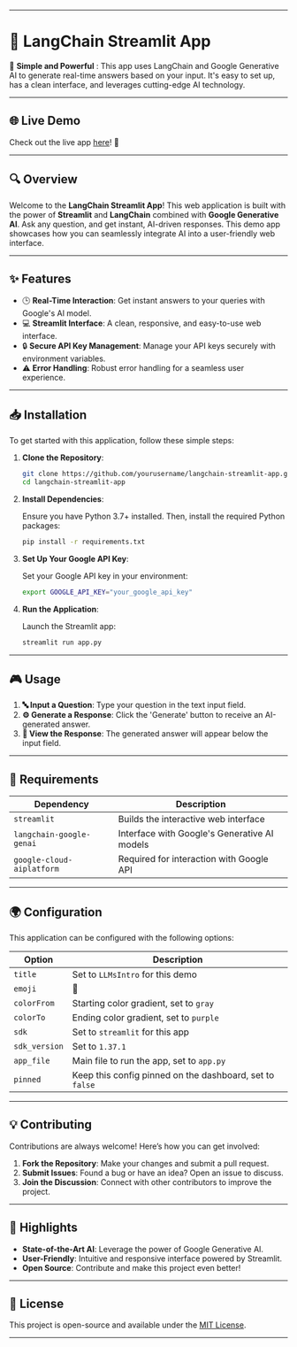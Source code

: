 
---

# 🚀 LangChain Streamlit App

🎉 **Simple and Powerful** : This app uses LangChain and Google Generative AI to generate real-time answers based on your input. It's easy to set up, has a clean interface, and leverages cutting-edge AI technology.

---

## 🌐 Live Demo

Check out the live app [here](https://huggingface.co/spaces/gen24AI/LLMsIntro)! 🚀

---

## 🔍 Overview

Welcome to the **LangChain Streamlit App**! This web application is built with the power of **Streamlit** and **LangChain** combined with **Google Generative AI**. Ask any question, and get instant, AI-driven responses. This demo app showcases how you can seamlessly integrate AI into a user-friendly web interface.

---

## ✨ Features

- 🕒 **Real-Time Interaction**: Get instant answers to your queries with Google's AI model.
- 💻 **Streamlit Interface**: A clean, responsive, and easy-to-use web interface.
- 🔒 **Secure API Key Management**: Manage your API keys securely with environment variables.
- ⚠️ **Error Handling**: Robust error handling for a seamless user experience.

---

## 📥 Installation

To get started with this application, follow these simple steps:

1. **Clone the Repository**:

    ```bash
    git clone https://github.com/yourusername/langchain-streamlit-app.git
    cd langchain-streamlit-app
    ```

2. **Install Dependencies**:

    Ensure you have Python 3.7+ installed. Then, install the required Python packages:

    ```bash
    pip install -r requirements.txt
    ```

3. **Set Up Your Google API Key**:

    Set your Google API key in your environment:

    ```bash
    export GOOGLE_API_KEY="your_google_api_key"
    ```

4. **Run the Application**:

    Launch the Streamlit app:

    ```bash
    streamlit run app.py
    ```

---

## 🎮 Usage

1. **🔤 Input a Question**: Type your question in the text input field.
2. **⚙️ Generate a Response**: Click the 'Generate' button to receive an AI-generated answer.
3. **📃 View the Response**: The generated answer will appear below the input field.

---

## 🔧 Requirements

| Dependency                    | Description                                              |
| ----------------------------- | -------------------------------------------------------- |
| `streamlit`                   | Builds the interactive web interface                     |
| `langchain-google-genai`      | Interface with Google's Generative AI models             |
| `google-cloud-aiplatform`     | Required for interaction with Google API                 |

---

## 🌍 Configuration

This application can be configured with the following options:

| Option           | Description                                             |
| ---------------- | ------------------------------------------------------- |
| `title`          | Set to `LLMsIntro` for this demo                        |
| `emoji`          | 🏃                                                        |
| `colorFrom`      | Starting color gradient, set to `gray`                  |
| `colorTo`        | Ending color gradient, set to `purple`                  |
| `sdk`            | Set to `streamlit` for this app                         |
| `sdk_version`    | Set to `1.37.1`                                          |
| `app_file`       | Main file to run the app, set to `app.py`               |
| `pinned`         | Keep this config pinned on the dashboard, set to `false`|

---

## 💡 Contributing

Contributions are always welcome! Here’s how you can get involved:

1. **Fork the Repository**: Make your changes and submit a pull request.
2. **Submit Issues**: Found a bug or have an idea? Open an issue to discuss.
3. **Join the Discussion**: Connect with other contributors to improve the project.

---

## 🌟 Highlights

- **State-of-the-Art AI**: Leverage the power of Google Generative AI.
- **User-Friendly**: Intuitive and responsive interface powered by Streamlit.
- **Open Source**: Contribute and make this project even better!

---

## 📜 License

This project is open-source and available under the [MIT License](LICENSE).

---
